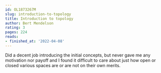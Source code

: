 ```yaml
---
id: OL1873267M
slug: introduction-to-topology
title: Introduction to topology
author: Bert Mendelson
rating: 3
pages: 224
reads:
- finished_at: '2022-04-08'
---
```

Did a decent job introducing the initial concepts, but never gave me any motivation nor payoff and I found it difficult to care about just how open or closed various spaces are or are not on their own merits.
